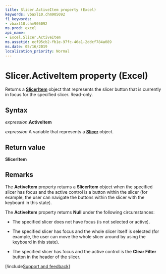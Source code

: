 ```yaml
---
title: Slicer.ActiveItem property (Excel)
keywords: vbaxl10.chm905092
f1_keywords:
- vbaxl10.chm905092
ms.prod: excel
api_name:
- Excel.Slicer.ActiveItem
ms.assetid: ecf95cb2-fb1e-97fc-46a1-2ddcf784a089
ms.date: 05/16/2019
localization_priority: Normal
---
```



# Slicer.ActiveItem property (Excel)

Returns a **[SlicerItem](Excel.SlicerItem.md)** object that represents the slicer button that is currently in focus for the specified slicer. Read-only.


## Syntax

_expression_.**ActiveItem**

_expression_ A variable that represents a **[Slicer](Excel.Slicer.md)** object.


## Return value

**SlicerItem**


## Remarks

The **ActiveItem** property returns a **SlicerItem** object when the specified slicer has focus and the active control is a button within the slicer (for example, the user can navigate the buttons within the slicer with the keyboard in this state).

The **ActiveItem** property returns **Null** under the following circumstances:

- The specified slicer does not have focus (is not selected or active).
    
- The specified slicer has focus and the whole slicer itself is selected (for example, the user can move the whole slicer around by using the keyboard in this state).
    
- The specified slicer has focus and the active control is the **Clear Filter** button in the header of the slicer.



[!include[Support and feedback](~/includes/feedback-boilerplate.md)]